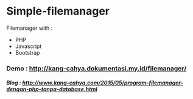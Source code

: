# Simple-filemanager
Filemanager with :
- PHP
- Javascript
- Bootstrap

### Demo : http://kang-cahya.dokumentasi.my.id/filemanager/
##### Blog : http://www.kang-cahya.com/2015/05/program-filemanager-dengan-php-tanpa-database.html

